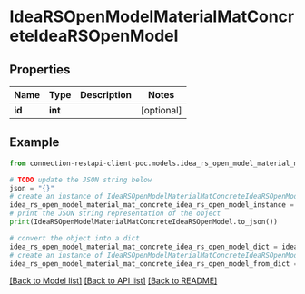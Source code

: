 # IdeaRSOpenModelMaterialMatConcreteIdeaRSOpenModel


## Properties

Name | Type | Description | Notes
------------ | ------------- | ------------- | -------------
**id** | **int** |  | [optional] 

## Example

```python
from connection-restapi-client-poc.models.idea_rs_open_model_material_mat_concrete_idea_rs_open_model import IdeaRSOpenModelMaterialMatConcreteIdeaRSOpenModel

# TODO update the JSON string below
json = "{}"
# create an instance of IdeaRSOpenModelMaterialMatConcreteIdeaRSOpenModel from a JSON string
idea_rs_open_model_material_mat_concrete_idea_rs_open_model_instance = IdeaRSOpenModelMaterialMatConcreteIdeaRSOpenModel.from_json(json)
# print the JSON string representation of the object
print(IdeaRSOpenModelMaterialMatConcreteIdeaRSOpenModel.to_json())

# convert the object into a dict
idea_rs_open_model_material_mat_concrete_idea_rs_open_model_dict = idea_rs_open_model_material_mat_concrete_idea_rs_open_model_instance.to_dict()
# create an instance of IdeaRSOpenModelMaterialMatConcreteIdeaRSOpenModel from a dict
idea_rs_open_model_material_mat_concrete_idea_rs_open_model_from_dict = IdeaRSOpenModelMaterialMatConcreteIdeaRSOpenModel.from_dict(idea_rs_open_model_material_mat_concrete_idea_rs_open_model_dict)
```
[[Back to Model list]](../README.md#documentation-for-models) [[Back to API list]](../README.md#documentation-for-api-endpoints) [[Back to README]](../README.md)


